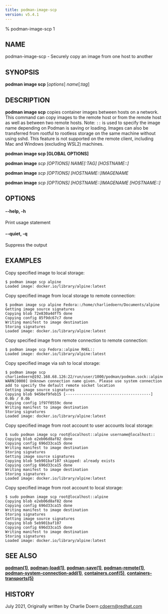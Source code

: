 ```yaml
---
title: podman-image-scp
version: v5.4.1
---
```


% podman-image-scp 1

## NAME
podman-image-scp - Securely copy an image from one host to another

## SYNOPSIS
**podman image scp** [*options*] *name*[:*tag*]

## DESCRIPTION
**podman image scp** copies container images between hosts on a network. This command can copy images to the remote host or from the remote host as well as between two remote hosts.
Note: `::` is used to specify the image name depending on Podman is saving or loading. Images can also be transferred from rootful to rootless storage on the same machine without using sshd. This feature is not supported on the remote client, including Mac and Windows (excluding WSL2) machines.

**podman image scp [GLOBAL OPTIONS]**

**podman image** *scp [OPTIONS] NAME[:TAG] [HOSTNAME::]*

**podman image** *scp [OPTIONS] [HOSTNAME::]IMAGENAME*

**podman image** *scp [OPTIONS] [HOSTNAME::]IMAGENAME [HOSTNAME::]*

## OPTIONS

#### **--help**, **-h**

Print usage statement

#### **--quiet**, **-q**

Suppress the output

## EXAMPLES

Copy specified image to local storage:
```
$ podman image scp alpine
Loaded image: docker.io/library/alpine:latest
```

Copy specified image from local storage to remote connection:
```
$ podman image scp alpine Fedora::/home/charliedoern/Documents/alpine
Getting image source signatures
Copying blob 72e830a4dff5 done
Copying config 85f9dc67c7 done
Writing manifest to image destination
Storing signatures
Loaded image: docker.io/library/alpine:latest
```

Copy specified image from remote connection to remote connection:
```
$ podman image scp Fedora::alpine RHEL::
Loaded image: docker.io/library/alpine:latest
```

Copy specified image via ssh to local storage:
```
$ podman image scp charliedoern@192.168.68.126:22/run/user/1000/podman/podman.sock::alpine
WARN[0000] Unknown connection name given. Please use system connection add to specify the default remote socket location
Getting image source signatures
Copying blob 9450ef9feb15 [--------------------------------------] 0.0b / 0.0b
Copying config 1f97f0559c done
Writing manifest to image destination
Storing signatures
Loaded image: docker.io/library/alpine:latest
```

Copy specified image from root account to user accounts local storage:
```
$ sudo podman image scp root@localhost::alpine username@localhost::
Copying blob e2eb06d8af82 done
Copying config 696d33ca15 done
Writing manifest to image destination
Storing signatures
Getting image source signatures
Copying blob 5eb901baf107 skipped: already exists
Copying config 696d33ca15 done
Writing manifest to image destination
Storing signatures
Loaded image: docker.io/library/alpine:latest
```

Copy specified image from root account to local storage:
```
$ sudo podman image scp root@localhost::alpine
Copying blob e2eb06d8af82 done
Copying config 696d33ca15 done
Writing manifest to image destination
Storing signatures
Getting image source signatures
Copying blob 5eb901baf107
Copying config 696d33ca15 done
Writing manifest to image destination
Storing signatures
Loaded image: docker.io/library/alpine:latest
```

## SEE ALSO
**[podman(1)](podman.1.md)**, **[podman-load(1)](podman-load.1.md)**, **[podman-save(1)](podman-save.1.md)**, **[podman-remote(1)](podman-remote.1.md)**, **[podman-system-connection-add(1)](podman-system-connection-add.1.md)**, **[containers.conf(5)](https://github.com/containers/common/blob/main/docs/containers.conf.5.md)**, **[containers-transports(5)](https://github.com/containers/image/blob/main/docs/containers-transports.5.md)**

## HISTORY
July 2021, Originally written by Charlie Doern <cdoern@redhat.com>
